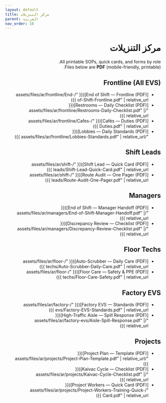 ```yaml
---
layout: default
title: مركز التنزيلات
parent: العربية
nav_order: 16
---
```


<div dir="rtl" lang="ar">

# مركز التنزيلات

All printable SOPs, quick cards, and forms by role.  
Files below are **PDF** (mobile-friendly, printable).


## Frontline (All EVS)
- [End of Shift — Frontline (PDF)]({{ "/assets/files/ar/frontline/End-of-Shift-Frontline.pdf" | relative_url }})
- [Restrooms — Daily Checklist (PDF)]({{ "/assets/files/ar/frontline/Restrooms-Daily-Checklist.pdf" | relative_url }})
- [Cafés — Duties (PDF)]({{ "/assets/files/ar/frontline/Cafes-Duties.pdf" | relative_url }})
- [Lobbies — Daily Standards (PDF)]({{ "/assets/files/ar/frontline/Lobbies-Standards.pdf" | relative_url }})

## Shift Leads
- [Shift Lead — Quick Card (PDF)]({{ "/assets/files/ar/shift-leads/Shift-Lead-Quick-Card.pdf" | relative_url }})
- [Route Audit — One Pager (PDF)]({{ "/assets/files/ar/shift-leads/Route-Audit-One-Pager.pdf" | relative_url }})

## Managers
- [End of Shift — Manager Handoff (PDF)]({{ "/assets/files/ar/managers/End-of-Shift-Manager-Handoff.pdf" | relative_url }})
- [Discrepancy Review — Checklist (PDF)]({{ "/assets/files/ar/managers/Discrepancy-Review-Checklist.pdf" | relative_url }})

## Floor Techs
- [Auto-Scrubber — Daily Care (PDF)]({{ "/assets/files/ar/floor-techs/Auto-Scrubber-Daily-Care.pdf" | relative_url }})
- [Floor Care — Safety & PPE (PDF)]({{ "/assets/files/ar/floor-techs/Floor-Care-Safety.pdf" | relative_url }})

## Factory EVS
- [Factory EVS — Standards (PDF)]({{ "/assets/files/ar/factory-evs/Factory-EVS-Standards.pdf" | relative_url }})
- [High-Traffic Aisle — Spill Response (PDF)]({{ "/assets/files/ar/factory-evs/Aisle-Spill-Response.pdf" | relative_url }})

## Projects
- [Project Plan — Template (PDF)]({{ "/assets/files/ar/projects/Project-Plan-Template.pdf" | relative_url }})
- [Kaivac Cycle — Checklist (PDF)]({{ "/assets/files/ar/projects/Kaivac-Cycle-Checklist.pdf" | relative_url }})
- [Project Workers — Quick Card (PDF)]({{ "/assets/files/ar/projects/Project-Workers-Training-Quick-Card.pdf" | relative_url }})


</div>